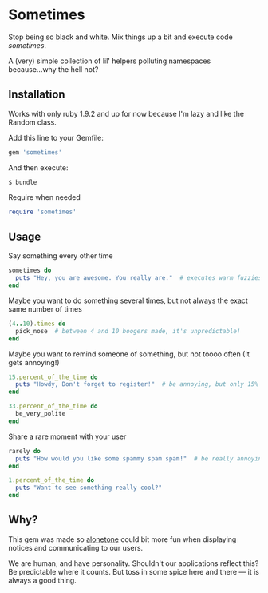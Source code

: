 # Sometimes

Stop being so black and white. Mix things up a bit and execute code *sometimes*.

A (very) simple collection of lil' helpers polluting namespaces because...why the hell not?

## Installation

Works with only ruby 1.9.2 and up for now because I'm lazy and like the Random class.

Add this line to your Gemfile:

```javascript
gem 'sometimes'
```

And then execute:

```console
$ bundle
```

Require when needed

```ruby
require 'sometimes'
```

## Usage

Say something every other time

```ruby
sometimes do
  puts "Hey, you are awesome. You really are."  # executes warm fuzzies 50% of the time
end
```

Maybe you want to do something several times, but not always the exact same number of times

```ruby
(4..10).times do
  pick_nose  # between 4 and 10 boogers made, it's unpredictable!
end
``` 

Maybe you want to remind someone of something, but not toooo often (It gets annoying!)

```ruby
15.percent_of_the_time do
  puts "Howdy, Don't forget to register!"  # be annoying, but only 15% of the time
end

33.percent_of_the_time do
  be_very_polite
end
```

Share a rare moment with your user

```ruby
rarely do
  puts "How would you like some spammy spam spam!"  # be really annoying about 5% of the time
end

1.percent_of_the_time do
  puts "Want to see something really cool?"
end
```

## Why?

This gem was made so [alonetone](http://github.com/sudara/alonetone) could bit more fun when displaying notices and communicating to our users. 

We are human, and have personality. Shouldn't our applications reflect this? Be predictable where it counts. But toss in some spice here and there — it is always a good thing. 
